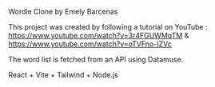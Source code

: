 Wordle Clone by Emely Barcenas

This project was created by following a tutorial on YouTube : https://www.youtube.com/watch?v=3r4FGUWMqTM & https://www.youtube.com/watch?v=oTVFno-IZVc

The word list is fetched from an API using Datamuse.

React + Vite + Tailwind + Node.js
